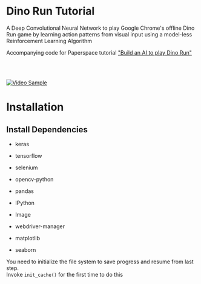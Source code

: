 # Dino Run Tutorial

A Deep Convolutional Neural Network to play Google Chrome's offline Dino Run game by learning action patterns from visual input using a model-less Reinforcement Learning Algorithm

Accompanying code for Paperspace tutorial ["Build an AI to play Dino Run"](https://blog.paperspace.com/dino-run/)

<br><br/>

[![Video Sample](https://media.giphy.com/media/Ahh7X6z7jZSSl4veLf/giphy.gif)](http://www.youtube.com/watch?v=w1Rqf2oxcPU)

# Installation 
## Install Dependencies
- keras
- tensorflow
- selenium
- opencv-python

- pandas
- IPython
- Image
- webdriver-manager


- matplotlib
- seaborn

You need to initialize the file system to save progress and resume from last step.<br/>
Invoke `init_cache()` for the first time to do this <br/>

